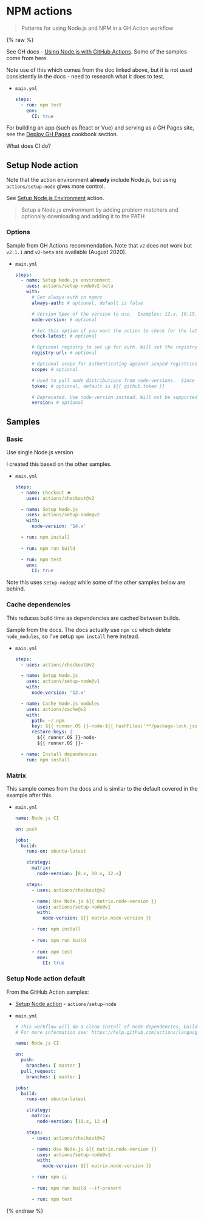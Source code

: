 # NPM actions
> Patterns for using Node.js and NPM in a GH Action workflow

{% raw %}

See GH docs - [Using Node.js with GitHub Actions](https://docs.github.com/en/actions/language-and-framework-guides/using-nodejs-with-github-actions). Some of the samples come from here.

Note use of this which comes from the doc linked above, but it is not used consistently in the docs - need to research what it does to test.

- `main.yml`
    ```yaml
    steps:
      - run: npm test
        env:
          CI: true
    ```

For building an app (such as React or Vue) and serving as a GH Pages site, see the [Deploy GH Pages](/recipes/ci-cd/github-actions/workflows/deploy-gh-pages/) cookbook section.

What does CI do?


## Setup Node action

Note that the action environment **already** include Node.js, but using `actions/setup-node` gives more control.

See [Setup Node.js Environment](https://github.com/marketplace/actions/setup-node-js-environment) action.

> Setup a Node.js environment by adding problem matchers and optionally downloading and adding it to the PATH

### Options

<!-- TODO move to cheatsheets and link from here - similar to CLI usage guides this is actions usage -->

Sample from GH Actions recommendation. Note that `v2` does not work but `v2.1.1` and `v2-beta` are available (August 2020).

- `main.yml`
    ```yaml
    steps:
      - name: Setup Node.js environment
        uses: actions/setup-node@v2-beta
        with:
          # Set always-auth in npmrc
          always-auth: # optional, default is false

          # Version Spec of the version to use.  Examples: 12.x, 10.15.1, >=10.15.0
          node-version: # optional

          # Set this option if you want the action to check for the latest available version that satisfies the version spec
          check-latest: # optional

          # Optional registry to set up for auth. Will set the registry in a project level .npmrc and .yarnrc file, and set up auth to read in from env.NODE_AUTH_TOKEN
          registry-url: # optional

          # Optional scope for authenticating against scoped registries
          scope: # optional

          # Used to pull node distributions from node-versions.  Since there's a default, this is typically not supplied by the user.
          token: # optional, default is ${{ github.token }}

          # Deprecated. Use node-version instead. Will not be supported after October 1, 2019
          version: # optional
    ```


## Samples

### Basic

Use single Node.js version

I created this based on the other samples.

- `main.yml`
    ```yaml
    steps:
      - name: Checkout 🛎️
        uses: actions/checkout@v2

      - name: Setup Node.js
        uses: actions/setup-node@v2
        with:
          node-version: '14.x'

      - run: npm install
      
      - run: npm run build

      - run: npm test
        env:
          CI: true
    ```

Note this uses `setup-node@2` while some of the other samples below are behind.


### Cache dependencies

This reduces build time as dependencies are cached between builds.

Sample from the docs. The docs actually use `npm ci` which delete `node_modules`, so I've setup `npm install` here instead.

- `main.yml`
    ```yaml
    steps:
      - uses: actions/checkout@v2

      - name: Setup Node.js
        uses: actions/setup-node@v1
        with:
          node-version: '12.x'

      - name: Cache Node.js modules
        uses: actions/cache@v2
        with:
          path: ~/.npm
          key: ${{ runner.OS }}-node-${{ hashFiles('**/package-lock.json') }}
          restore-keys: |
            ${{ runner.OS }}-node-
            ${{ runner.OS }}-

      - name: Install dependencies
        run: npm install
    ```


### Matrix

This sample comes from the docs and is similar to the default covered in the example after this.

- `main.yml`
    ```yaml
    name: Node.js CI

    on: push

    jobs:
      build:
        runs-on: ubuntu-latest

        strategy:
          matrix:
            node-version: [8.x, 10.x, 12.x]

        steps:
          - uses: actions/checkout@v2

          - name: Use Node.js ${{ matrix.node-version }}
            uses: actions/setup-node@v1
            with:
              node-version: ${{ matrix.node-version }}

          - run: npm install
          
          - run: npm run build
          
          - run: npm test
            env:
              CI: true
    ```


### Setup Node action default

From the GitHub Action samples:

- [Setup Node action](https://github.com/marketplace/actions/setup-node-js-environment) - `actions/setup-node`

- `main.yml`
    ```yaml
    # This workflow will do a clean install of node dependencies, build the source code and run tests across different versions of node
    # For more information see: https://help.github.com/actions/language-and-framework-guides/using-nodejs-with-github-actions

    name: Node.js CI

    on:
      push:
        branches: [ master ]
      pull_request:
        branches: [ master ]

    jobs:
      build:
        runs-on: ubuntu-latest

        strategy:
          matrix:
            node-version: [10.x, 12.x]

        steps:
          - uses: actions/checkout@v2

          - name: Use Node.js ${{ matrix.node-version }}
            uses: actions/setup-node@v1
            with:
              node-version: ${{ matrix.node-version }}

          - run: npm ci
          
          - run: npm run build --if-present

          - run: npm test
    ```

{% endraw %}
